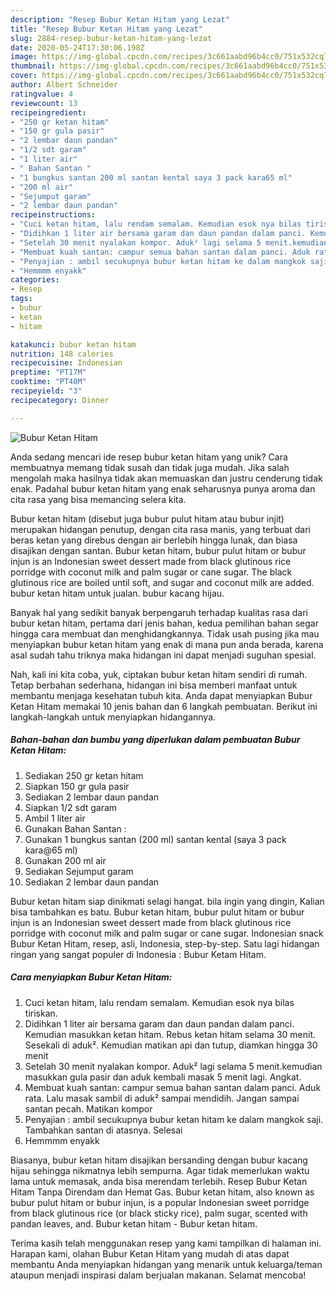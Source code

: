 ```yaml
---
description: "Resep Bubur Ketan Hitam yang Lezat"
title: "Resep Bubur Ketan Hitam yang Lezat"
slug: 2884-resep-bubur-ketan-hitam-yang-lezat
date: 2020-05-24T17:30:06.198Z
image: https://img-global.cpcdn.com/recipes/3c661aabd96b4cc0/751x532cq70/bubur-ketan-hitam-foto-resep-utama.jpg
thumbnail: https://img-global.cpcdn.com/recipes/3c661aabd96b4cc0/751x532cq70/bubur-ketan-hitam-foto-resep-utama.jpg
cover: https://img-global.cpcdn.com/recipes/3c661aabd96b4cc0/751x532cq70/bubur-ketan-hitam-foto-resep-utama.jpg
author: Albert Schneider
ratingvalue: 4
reviewcount: 13
recipeingredient:
- "250 gr ketan hitam"
- "150 gr gula pasir"
- "2 lembar daun pandan"
- "1/2 sdt garam"
- "1 liter air"
- " Bahan Santan "
- "1 bungkus santan 200 ml santan kental saya 3 pack kara65 ml"
- "200 ml air"
- "Sejumput garam"
- "2 lembar daun pandan"
recipeinstructions:
- "Cuci ketan hitam, lalu rendam semalam. Kemudian esok nya bilas tiriskan."
- "Didihkan 1 liter air bersama garam dan daun pandan dalam panci. Kemudian masukkan ketan hitam. Rebus ketan hitam selama 30 menit. Sesekali di aduk². Kemudian matikan api dan tutup, diamkan hingga 30 menit"
- "Setelah 30 menit nyalakan kompor. Aduk² lagi selama 5 menit.kemudian masukkan gula pasir dan aduk kembali masak 5 menit lagi. Angkat."
- "Membuat kuah santan: campur semua bahan santan dalam panci. Aduk rata. Lalu masak sambil di aduk² sampai mendidih. Jangan sampai santan pecah. Matikan kompor"
- "Penyajian : ambil secukupnya bubur ketan hitam ke dalam mangkok saji. Tambahkan santan di atasnya. Selesai"
- "Hemmmm enyakk"
categories:
- Resep
tags:
- bubur
- ketan
- hitam

katakunci: bubur ketan hitam 
nutrition: 148 calories
recipecuisine: Indonesian
preptime: "PT17M"
cooktime: "PT40M"
recipeyield: "3"
recipecategory: Dinner

---
```



![Bubur Ketan Hitam](https://img-global.cpcdn.com/recipes/3c661aabd96b4cc0/751x532cq70/bubur-ketan-hitam-foto-resep-utama.jpg)

Anda sedang mencari ide resep bubur ketan hitam yang unik? Cara membuatnya memang tidak susah dan tidak juga mudah. Jika salah mengolah maka hasilnya tidak akan memuaskan dan justru cenderung tidak enak. Padahal bubur ketan hitam yang enak seharusnya punya aroma dan cita rasa yang bisa memancing selera kita.

Bubur ketan hitam (disebut juga bubur pulut hitam atau bubur injit) merupakan hidangan penutup, dengan cita rasa manis, yang terbuat dari beras ketan yang direbus dengan air berlebih hingga lunak, dan biasa disajikan dengan santan. Bubur ketan hitam, bubur pulut hitam or bubur injun is an Indonesian sweet dessert made from black glutinous rice porridge with coconut milk and palm sugar or cane sugar. The black glutinous rice are boiled until soft, and sugar and coconut milk are added. bubur ketan hitam untuk jualan. bubur kacang hijau.

Banyak hal yang sedikit banyak berpengaruh terhadap kualitas rasa dari bubur ketan hitam, pertama dari jenis bahan, kedua pemilihan bahan segar hingga cara membuat dan menghidangkannya. Tidak usah pusing jika mau menyiapkan bubur ketan hitam yang enak di mana pun anda berada, karena asal sudah tahu triknya maka hidangan ini dapat menjadi suguhan spesial.


Nah, kali ini kita coba, yuk, ciptakan bubur ketan hitam sendiri di rumah. Tetap berbahan sederhana, hidangan ini bisa memberi manfaat untuk membantu menjaga kesehatan tubuh kita. Anda dapat menyiapkan Bubur Ketan Hitam memakai 10 jenis bahan dan 6 langkah pembuatan. Berikut ini langkah-langkah untuk menyiapkan hidangannya.

<!--inarticleads1-->

##### Bahan-bahan dan bumbu yang diperlukan dalam pembuatan Bubur Ketan Hitam:

1. Sediakan 250 gr ketan hitam
1. Siapkan 150 gr gula pasir
1. Sediakan 2 lembar daun pandan
1. Siapkan 1/2 sdt garam
1. Ambil 1 liter air
1. Gunakan  Bahan Santan :
1. Gunakan 1 bungkus santan (200 ml) santan kental (saya 3 pack kara@65 ml)
1. Gunakan 200 ml air
1. Sediakan Sejumput garam
1. Sediakan 2 lembar daun pandan


Bubur ketan hitam siap dinikmati selagi hangat. bila ingin yang dingin, Kalian bisa tambahkan es batu. Bubur ketan hitam, bubur pulut hitam or bubur injun is an Indonesian sweet dessert made from black glutinous rice porridge with coconut milk and palm sugar or cane sugar. Indonesian snack Bubur Ketan Hitam, resep, asli, Indonesia, step-by-step. Satu lagi hidangan ringan yang sangat populer di Indonesia : Bubur Ketam Hitam. 

<!--inarticleads2-->

##### Cara menyiapkan Bubur Ketan Hitam:

1. Cuci ketan hitam, lalu rendam semalam. Kemudian esok nya bilas tiriskan.
1. Didihkan 1 liter air bersama garam dan daun pandan dalam panci. Kemudian masukkan ketan hitam. Rebus ketan hitam selama 30 menit. Sesekali di aduk². Kemudian matikan api dan tutup, diamkan hingga 30 menit
1. Setelah 30 menit nyalakan kompor. Aduk² lagi selama 5 menit.kemudian masukkan gula pasir dan aduk kembali masak 5 menit lagi. Angkat.
1. Membuat kuah santan: campur semua bahan santan dalam panci. Aduk rata. Lalu masak sambil di aduk² sampai mendidih. Jangan sampai santan pecah. Matikan kompor
1. Penyajian : ambil secukupnya bubur ketan hitam ke dalam mangkok saji. Tambahkan santan di atasnya. Selesai
1. Hemmmm enyakk


Biasanya, bubur ketan hitam disajikan bersanding dengan bubur kacang hijau sehingga nikmatnya lebih sempurna. Agar tidak memerlukan waktu lama untuk memasak, anda bisa merendam terlebih. Resep Bubur Ketan Hitam Tanpa Direndam dan Hemat Gas. Bubur ketan hitam, also known as bubur pulut hitam or bubur injun, is a popular Indonesian sweet porridge from black glutinous rice (or black sticky rice), palm sugar, scented with pandan leaves, and. Bubur ketan hitam - Bubur ketan hitam. 

Terima kasih telah menggunakan resep yang kami tampilkan di halaman ini. Harapan kami, olahan Bubur Ketan Hitam yang mudah di atas dapat membantu Anda menyiapkan hidangan yang menarik untuk keluarga/teman ataupun menjadi inspirasi dalam berjualan makanan. Selamat mencoba!
